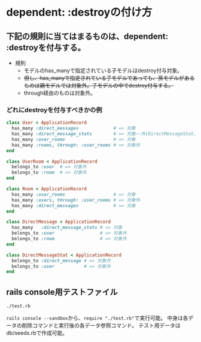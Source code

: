 # dependent: :destroyの付け方

## 下記の規則に当てはまるものは、dependent: :destroyを付与する。
* 規則
  * モデルのhas_manyで指定されている子モデルはdestroy付与対象。
  * ~~但し、has_manyで指定されている子モデルであっても、孫モデルがあるものは親モデルでは対象外。子モデルの中でdestroy付与する。~~
  * through経由のものは対象外。

### どれにdestroyを付与すべきかの例
```ruby
class User < ApplicationRecord
  has_many :direct_messages             # => 対象
  has_many :direct_message_stats        # => 対象~~外(DirectMessageStatはDirectMessageモデルの子モデル(Userから見たら孫モデル)なので、DirectMessageモデルの中でdestroy付与する。~~ 必要に応じて付与する。
  has_many :user_rooms                  # => 対象
  has_many :rooms, through: :user_rooms # => 対象外
end
```

```ruby
class UserRoom < ApplicationRecord
  belongs_to :user  # => 対象外
  belongs_to :room  # => 対象外
end
```

```ruby
class Room < ApplicationRecord
  has_many :user_rooms                  # => 対象
  has_many :users, through: :user_rooms # => 対象外
  has_many :direct_messages             # => 対象
end
```

```ruby
class DirectMessage < ApplicationRecord
  has_many   :direct_message_stats # => 対象
  belongs_to :user                 # => 対象外
  belongs_to :room                 # => 対象外
end
```

```ruby
class DirectMessageStat < ApplicationRecord
  belongs_to :direct_message # => 対象外
  belongs_to :user           # => 対象外
end
```

## rails console用テストファイル
`./test.rb`

`rails console --sandbox`から、`require "./test.rb"`で実行可能。
中身は各データの削除コマンドと実行後の各データ参照コマンド。
テスト用データはdb/seeds.rbで作成可能。
